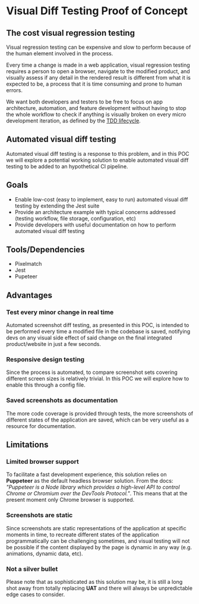 # Visual Diff Testing Proof of Concept

## The cost visual regression testing

Visual regression testing can be expensive and slow to perform because of the human element involved in the process.

Every time a change is made in a web application, visual regression testing requires a person to open a browser, navigate to the modified product, and visually assess if any detail in the rendered result is different from what it is expected to be, a process that it is time consuming and prone to human errors.

We want both developers and testers to be free to focus on app architecture, automation, and feature development without having to stop the whole workflow to check if anything is visually broken on every micro development iteration, as defined by the [TDD lifecycle](https://en.wikipedia.org/wiki/Test-driven_development#Test-driven_development_cycle).

## Automated visual diff testing

Automated visual diff testing is a response to this problem, and in this POC we will explore a potential working solution to enable automated visual diff testing to be added to an hypothetical CI pipeline.

## Goals

- Enable low-cost (easy to implement, easy to run) automated visual diff testing by extending the Jest suite
- Provide an architecture example with typical concerns addressed (testing workflow, file storage, configuration, etc)
- Provide developers with useful documentation on how to perform automated visual diff testing

## Tools/Dependencies

- Pixelmatch
- Jest
- Pupeteer

## Advantages

### Test every minor change in real time

Automated screenshot diff testing, as presented in this POC, is intended to be performed every time a modified file in the codebase is saved, notifying devs on any visual side effect of said change on the final integrated product/website in just a few seconds.

### Responsive design testing

Since the process is automated, to compare screenshot sets covering different screen sizes is relatively trivial. In this POC we will explore how to enable this through a config file.

### Saved screenshots as documentation

The more code coverage is provided through tests, the more screenshots of different states of the application are saved, which can be very useful as a resource for documentation.

## Limitations

### Limited browser support

To facilitate a fast development experience, this solution relies on **Puppeteer** as the default headless browser solution. From the docs: _"Puppeteer is a Node library which provides a high-level API to control Chrome or Chromium over the DevTools Protocol."_. This means that at the present moment only Chrome browser is supported.

### Screenshots are static

Since screenshots are static representations of the application at specific moments in time, to recreate different states of the application programmatically can be challenging sometimes, and visual testing will not be possible if the content displayed by the page is dynamic in any way (e.g. animations, dynamic data, etc).

### Not a silver bullet

Please note that as sophisticated as this solution may be, it is still a long shot away from totally replacing **UAT** and there will always be unpredictable edge cases to consider.
